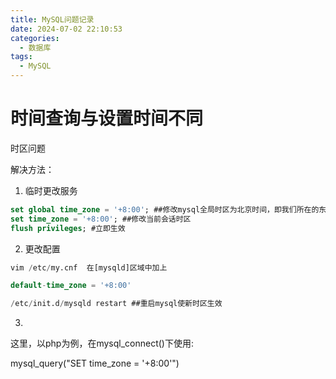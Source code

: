 ```yaml
---
title: MySQL问题记录
date: 2024-07-02 22:10:53
categories:
  - 数据库
tags:
  - MySQL
---
```

# 时间查询与设置时间不同

时区问题

解决方法：

1. 临时更改服务

```sql
set global time_zone = '+8:00'; ##修改mysql全局时区为北京时间，即我们所在的东8区
set time_zone = '+8:00'; ##修改当前会话时区
flush privileges; #立即生效
```

2. 更改配置

```sql
vim /etc/my.cnf  在[mysqld]区域中加上

default-time_zone = '+8:00'

/etc/init.d/mysqld restart ##重启mysql使新时区生效
```

3.

这里，以php为例，在mysql_connect()下使用:

mysql_query("SET time_zone = '+8:00'")